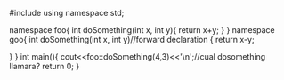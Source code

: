 #include<iostream>
using namespace std;

namespace foo{
	int doSomething(int x, int y){
		return x+y;
	}
}
namespace goo{
	int doSomething(int x, int y)//forward declaration
{
	return x-y;
		
}
}
int main(){
	cout<<foo::doSomething(4,3)<<'\n';//cual dosomething llamara?
	return 0;
}

